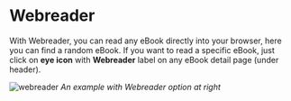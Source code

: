 # Webreader

With Webreader, you can read any eBook directly into your browser, here you can find a random eBook. If you want to read a specific eBook, just click on **eye icon** with **Webreader** label on any eBook detail page (under header).

![webreader](/assets/images/features/webreader.webp)
*An example with Webreader option at right*
